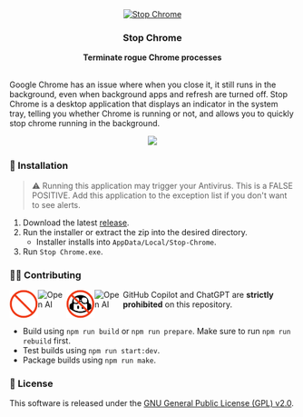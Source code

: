 <div align="center">
    <a href="https://github.com/KatsuteDev/Stop-Chrome#readme">
        <img src="https://raw.githubusercontent.com/KatsuteDev/Stop-Chrome/main/assets/icon.png" alt="Stop Chrome" width="100" height="100">
    </a>
    <h3>Stop Chrome</h3>
    <b>Terminate rogue Chrome processes</b>
</div>

<br>

Google Chrome has an issue where when you close it, it still runs in the background, even when background apps and refresh are turned off.
Stop Chrome is a desktop application that displays an indicator in the system tray, telling you whether Chrome is running or not, and allows you to quickly stop chrome running in the background.

<div align="center">
    <a href="https://github.com/KatsuteDev/Stop-Chrome#readme">
        <img src="https://raw.githubusercontent.com/KatsuteDev/Stop-Chrome/main/assets/sample.png">
    </a>
</div>

### 📃 Installation

> ⚠️ Running this application may trigger your Antivirus. This is a FALSE POSITIVE. Add this application to the exception list if you don't want to see alerts.

 1. Download the latest [release](https://github.com/KatsuteDev/Stop-Chrome/releases).
 2. Run the installer or extract the zip into the desired directory.
     - Installer installs into `AppData/Local/Stop-Chrome`.
 3. Run `Stop Chrome.exe`.

### 👨‍💻 Contributing

<!-- Copilot -->
<table>
    <img alt="GitHub Copilot" align="left" src="https://raw.githubusercontent.com/Katsute/Repository-Manager/main/assets/copilot-dark.png#gh-dark-mode-only" width="50">
    <img alt="Open AI" align="left" src="https://raw.githubusercontent.com/Katsute/Repository-Manager/main/assets/openai-dark.png#gh-dark-mode-only" width="50">
    <img alt="GitHub Copilot" align="left" src="https://raw.githubusercontent.com/Katsute/Repository-Manager/main/assets/copilot-light.png#gh-light-mode-only" width="50">
    <img alt="Open AI" align="left" src="https://raw.githubusercontent.com/Katsute/Repository-Manager/main/assets/openai-light.png#gh-light-mode-only" width="50">
    <p>GitHub Copilot and ChatGPT are <b>strictly prohibited</b> on this repository.
</table>
<!-- Copilot -->

 - Build using `npm run build` or `npm run prepare`. Make sure to run `npm run rebuild` first.
 - Test builds using `npm run start:dev`.
 - Package builds using `npm run make`.

### 💼 License

This software is released under the [GNU General Public License (GPL) v2.0](https://github.com/KatsuteDev/Stop-Chrome/blob/main/LICENSE).